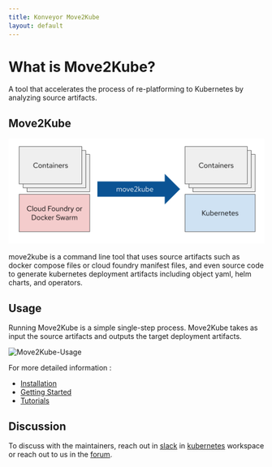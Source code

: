 ```yaml
---
title: Konveyor Move2Kube
layout: default
---
```


# What is Move2Kube?

A tool that accelerates the process of re-platforming to Kubernetes by analyzing source artifacts.

## Move2Kube

![move2kube](images/move2kube.png)

move2kube is a command line tool that uses source artifacts such as docker compose files or cloud foundry manifest files, and even source code to generate kubernetes deployment artifacts including object yaml, helm charts, and operators.

## Usage

Running Move2Kube is a simple single-step process. Move2Kube takes as input the source artifacts and outputs the target deployment artifacts.

![Move2Kube-Usage](../images/m2k-usage.png)

For more detailed information :
* [Installation](./install.md)
* [Getting Started](./GettingStarted.md)
* [Tutorials](./Tutorials.md)

## Discussion

To discuss with the maintainers, reach out in [slack](https://kubernetes.slack.com/archives/CR85S82A2) in [kubernetes](https://slack.k8s.io/) workspace or reach out to us in the [forum](https://groups.google.com/g/konveyorio).
